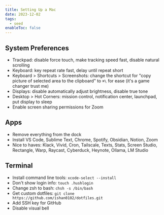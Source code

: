 ```yaml
---
title: Setting Up a Mac
date: 2023-12-02
tags:
  - seed
enableToc: false
---
```

## System Preferences
- Trackpad: disable force touch, make tracking speed fast, disable natural scrolling
- Keyboard: key repeat rate fast, delay until repeat short
- Keyboard > Shortcuts > Screenshots: change the shortcut for "copy picture of selected area to the clipboard" to `⌘\` for ease (it's a game changer trust me)
- Displays: disable automatically adjust brightness, disable true tone
- Desktop > Hot Corners: mission control, notification center, launchpad, put display to sleep
- Enable screen sharing permissions for Zoom
## Apps
- Remove everything from the dock
- Install VS Code, Sublime Text, Chrome, Spotify, Obsidian, Notion, Zoom
- Nice to haves: Klack, Vivid, Cron, Tailscale, Texts, Stats, Screen Studio, Rectangle, Warp, Raycast, Cyberduck, Heynote, Ollama, LM Studio

## Terminal
- Install command line tools: `xcode-select --install`
- Don't show login info: `touch .hushlogin`
- Change zsh to bash: `chsh -s /bin/bash`
- Get custom dotfiles: `git clone https://github.com/ishan0102/dotfiles.git`
- Add SSH key for GitHub
- Disable visual bell
